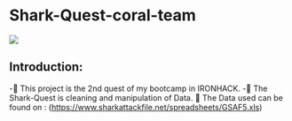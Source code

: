 # Shark-Quest-coral-team

![](https://github.com/ManelAitAmer/Shark-Quest-coral-team/assets/160795377/edcd2353-7257-4399-9a62-e9db28035ee1)

## Introduction:

-:shark: This project is the 2nd quest of my bootcamp in IRONHACK. 
-:shark: The Shark-Quest is cleaning and manipulation of Data.
:shark: The Data used can be found on : (https://www.sharkattackfile.net/spreadsheets/GSAF5.xls)



